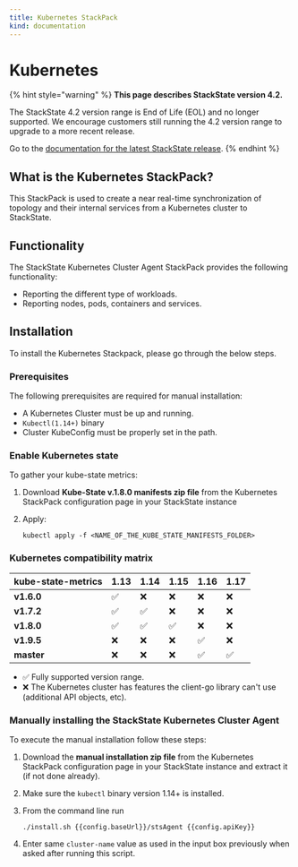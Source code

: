 ```yaml
---
title: Kubernetes StackPack
kind: documentation
---
```


# Kubernetes

{% hint style="warning" %}
**This page describes StackState version 4.2.**

The StackState 4.2 version range is End of Life (EOL) and no longer supported. We encourage customers still running the 4.2 version range to upgrade to a more recent release.

Go to the [documentation for the latest StackState release](https://docs.stackstate.com/).
{% endhint %}

## What is the Kubernetes StackPack?

This StackPack is used to create a near real-time synchronization of topology and their internal services from a Kubernetes cluster to StackState.

## Functionality

The StackState Kubernetes Cluster Agent StackPack provides the following functionality:

* Reporting the different type of workloads.
* Reporting nodes, pods, containers and services.

## Installation

To install the Kubernetes Stackpack, please go through the below steps.

### Prerequisites

The following prerequisites are required for manual installation:

* A Kubernetes Cluster must be up and running.
* `Kubectl(1.14+)` binary
* Cluster KubeConfig must be properly set in the path.

### Enable Kubernetes state

To gather your kube-state metrics:

1. Download **Kube-State v.1.8.0 manifests zip file** from the Kubernetes StackPack configuration page in your StackState instance
2. Apply:

   ```text
   kubectl apply -f <NAME_OF_THE_KUBE_STATE_MANIFESTS_FOLDER>
   ```

### Kubernetes compatibility matrix

| kube-state-metrics | **1.13** | **1.14** | **1.15** | **1.16** | **1.17** |
| :--- | :--- | :--- | :--- | :--- | :--- |
| **v1.6.0** | ✅ | ❌ | ❌ | ❌ | ❌ |
| **v1.7.2** | ✅ | ✅ | ❌ | ❌ | ❌ |
| **v1.8.0** | ✅ | ✅ | ✅ | ❌ | ❌ |
| **v1.9.5** | ❌ | ❌ | ❌ | ✅ | ❌ |
| **master** | ❌ | ❌ | ❌ | ✅ | ✅ |

* ✅ Fully supported version range.
* ❌ The Kubernetes cluster has features the client-go library can't use \(additional API objects, etc\).

### Manually installing the StackState Kubernetes Cluster Agent

To execute the manual installation follow these steps:

1. Download the **manual installation zip file** from the Kubernetes StackPack configuration page in your StackState instance and extract it \(if not done already\).
2. Make sure the `kubectl` binary version 1.14+ is installed.
3. From the command line run

   ```text
   ./install.sh {{config.baseUrl}}/stsAgent {{config.apiKey}}
   ```

4. Enter same `cluster-name` value as used in the input box previously when asked after running this script.

